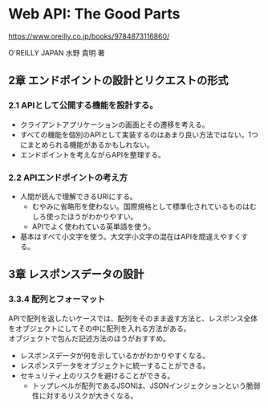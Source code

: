 # Web API: The Good Parts

https://www.oreilly.co.jp/books/9784873116860/

O'REILLY JAPAN
水野 貴明 著

## 2章 エンドポイントの設計とリクエストの形式

### 2.1 APIとして公開する機能を設計する。

- クライアントアプリケーションの画面とその遷移を考える。
- すべての機能を個別のAPIとして実装するのはあまり良い方法ではない。1つにまとめられる機能があるかもしれない。
- エンドポイントを考えながらAPIを整理する。

### 2.2 APIエンドポイントの考え方

- 人間が読んで理解できるURIにする。
  - むやみに省略形を使わない。国際規格として標準化されているものはむしろ使ったほうがわかりやすい。
  - APIでよく使われている英単語を使う。
- 基本はすべて小文字を使う。大文字小文字の混在はAPIを間違えやすくする。

## 3章 レスポンスデータの設計

### 3.3.4 配列とフォーマット
APIで配列を返したいケースでは、配列をそのまま返す方法と、レスポンス全体をオブジェクトにしてその中に配列を入れる方法がある。  
オブジェクトで包んだ記述方法のほうがおすすめ。
- レスポンスデータが何を示しているかがわかりやすくなる。
- レスポンスデータをオブジェクトに統一することができる。
- セキュリティ上のリスクを避けることができる。
  - トップレベルが配列であるJSONは、JSONインジェクションという脆弱性に対するリスクが大きくなる。

